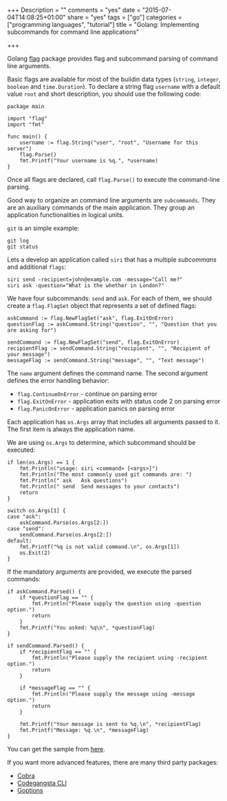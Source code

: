 +++
Description = ""
comments = "yes"
date = "2015-07-04T14:08:25+01:00"
share = "yes"
tags = ["go"]
categories = ["programming languages", "tutorial"]
title = "Golang: Implementing subcommands for command line applications"

+++

Golang [flag](https://golang.org/pkg/flag/) package provides flag and
subcommand parsing of command line arguments.

Basic flags are available for most of the buildin data types (`string`, `integer`,
`boolean` and `time.Duration`). To declare a string flag `username` with a default
value `root` and short description, you should use the following code:

```
package main

import "flag"
import "fmt"

func main() {
    username := flag.String("user", "root", "Username for this server")
    flag.Parse()
    fmt.Printf("Your username is %q.", *username)
}
```

Once all flags are declared, call `flag.Parse()` to execute 
the command-line parsing.

Good way to organize an command line arguments are `subcommands`. They are 
an auxiliary commands of the main application. They group an application 
functionalities in logical units. 

`git` is an simple example: 

```
git log
git status
```

Lets a develop an application called `siri` that has a
multiple *subcommans* and additional `flags`:

```
siri send -recipient=john@example.com -message="Call me?" 
siri ask -question="What is the whether in London?"
```

We have four subcommands: `send` and `ask`. For each of them,
we should create a `flag.FlagSet` object that represents a set of defined flags:

```
askCommand := flag.NewFlagSet("ask", flag.ExitOnError)
questionFlag := askCommand.String("question", "", "Question that you are asking for")

sendCommand := flag.NewFlagSet("send", flag.ExitOnError)
recipientFlag := sendCommand.String("recipient", "", "Recipient of your message")
messageFlag := sendCommand.String("message", "", "Text message")
```

The `name` argument defines the command name. The second argument defines the 
error handling behavior:

- `flag.ContinueOnError` - continue on parsing error
- `flag.ExitOnError` - application exits with status code 2 on parsing error
- `flag.PanicOnError` - application panics on parsing error

Each application has `os.Args` array that includes all arguments passed to it. 
The first item is always the application name. 

We are using `os.Args` to determine, which subcommand should be executed:

```
if len(os.Args) == 1 {
	fmt.Println("usage: siri <command> [<args>]")
	fmt.Println("The most commonly used git commands are: ")
	fmt.Println(" ask   Ask questions")
	fmt.Println(" send  Send messages to your contacts")
	return
}

switch os.Args[1] {
case "ask":
	askCommand.Parse(os.Args[2:])
case "send":
	sendCommand.Parse(os.Args[2:])
default:
	fmt.Printf("%q is not valid command.\n", os.Args[1])
	os.Exit(2)
}
```

If the mandatory arguments are provided, we execute the parsed commands:

```
if askCommand.Parsed() {
	if *questionFlag == "" {
		fmt.Println("Please supply the question using -question option.")
		return
	}
	fmt.Printf("You asked: %q\n", *questionFlag)
}

if sendCommand.Parsed() {
	if *recipientFlag == "" {
		fmt.Println("Please supply the recipient using -recipient option.")
		return
	}

	if *messageFlag == "" {
		fmt.Println("Please supply the message using -message option.")
		return
	}

	fmt.Printf("Your message is sent to %q.\n", *recipientFlag)
	fmt.Printf("Message: %q.\n", *messageFlag)
}
```

You can get the sample from [here](https://gist.github.com/svett/a6f02026270b443d5e46).

If you want more advanced features, there are many third party packages:

- [Cobra](https://github.com/spf13/cobra)
- [Codegangsta CLI](https://github.com/codegangsta/cli)
- [Goptions](https://github.com/voxelbrain/goptions)

